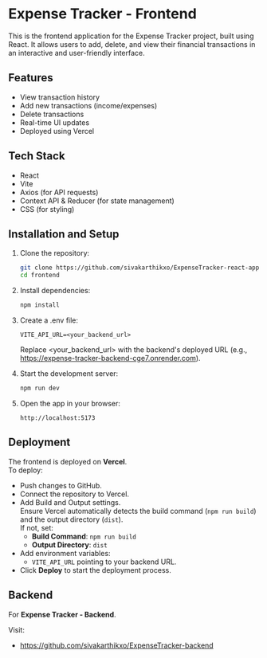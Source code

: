 # Expense Tracker - Frontend

This is the frontend application for the Expense Tracker project, built using React. It allows users to add, delete, and view their financial transactions in an interactive and user-friendly interface.

## Features
- View transaction history
- Add new transactions (income/expenses)
- Delete transactions
- Real-time UI updates
- Deployed using Vercel

## Tech Stack
- React
- Vite
- Axios (for API requests)
- Context API & Reducer (for state management)
- CSS (for styling)

## Installation and Setup
1. Clone the repository:
   ```bash
   git clone https://github.com/sivakarthikxo/ExpenseTracker-react-app.git
   cd frontend
   ```

2. Install dependencies:
   ```bash
   npm install
   ```

3. Create a .env file:
   ```plaintext
   VITE_API_URL=<your_backend_url>
   ```
   Replace <your_backend_url> with the backend's deployed URL (e.g., https://expense-tracker-backend-cge7.onrender.com).

3. Start the development server:
   ```bash
   npm run dev
   ```

4. Open the app in your browser:
   ```
   http://localhost:5173
   ```
   
## Deployment

The frontend is deployed on **Vercel**.  
To deploy:  
- Push changes to GitHub.  
- Connect the repository to Vercel.  
- Add Build and Output settings.  
  Ensure Vercel automatically detects the build command (`npm run build`) and the output directory (`dist`).  
  If not, set:  
  - **Build Command**: `npm run build`  
  - **Output Directory**: `dist`  
- Add environment variables:  
  - `VITE_API_URL` pointing to your backend URL.  
- Click **Deploy** to start the deployment process.


## Backend

For **Expense Tracker - Backend**.  
  
Visit:  
  - https://github.com/sivakarthikxo/ExpenseTracker-backend
  
